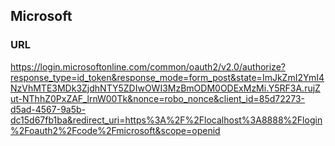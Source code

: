 

## Microsoft

### URL
https://login.microsoftonline.com/common/oauth2/v2.0/authorize?response_type=id_token&response_mode=form_post&state=ImJkZmI2YmI4NzVhMTE3MDk3ZjdhNTY5ZDIwOWI3MzBmODM0ODExMzMi.Y5RF3A.rujZut-NThhZ0PxZAF_lrnW00Tk&nonce=robo_nonce&client_id=85d72273-d5ad-4567-9a5b-dc15d67fb1ba&redirect_uri=https%3A%2F%2Flocalhost%3A8888%2Flogin%2Foauth2%2Fcode%2Fmicrosoft&scope=openid